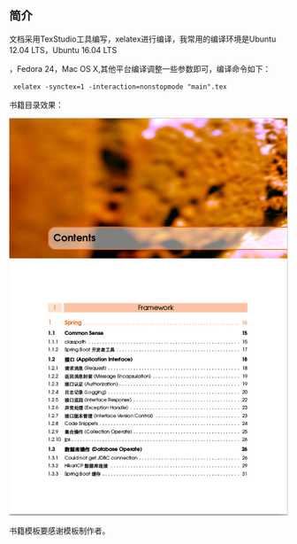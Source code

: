 ## 简介


文档采用TexStudio工具编写，xelatex进行编译，我常用的编译环境是Ubuntu 12.04 LTS，Ubuntu 16.04 LTS

，Fedora 24，Mac OS X,其他平台编译调整一些参数即可，编译命令如下：

```latex
 xelatex -synctex=1 -interaction=nonstopmode "main".tex
```

书籍目录效果：



![获取数据结果](https://github.com/jiangxiaoqiang/devmanual/blob/master/Image/book_content.png)



书籍模板要感谢模板制作者。

